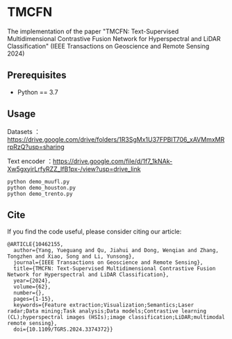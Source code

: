 # TMCFN
The implementation of the paper "TMCFN: Text-Supervised Multidimensional Contrastive Fusion Network for Hyperspectral and LiDAR Classification" (IEEE Transactions on Geoscience and Remote Sensing 2024)

## Prerequisites

* Python == 3.7

## Usage
Datasets ：https://drive.google.com/drive/folders/1R3SgMx1U37FPBIT706_xAVMmxMRrpRzQ?usp=sharing

Text encoder ：https://drive.google.com/file/d/1f7_1kNAk-Xw5gxyirLrfyRZZ_IfB1px-/view?usp=drive_link

```
python demo_muufl.py
python demo_houston.py
python demo_trento.py
```

## Cite
If you find the code useful, please consider citing our article:

```
@ARTICLE{10462155,
  author={Yang, Yueguang and Qu, Jiahui and Dong, Wenqian and Zhang, Tongzhen and Xiao, Song and Li, Yunsong},
  journal={IEEE Transactions on Geoscience and Remote Sensing}, 
  title={TMCFN: Text-Supervised Multidimensional Contrastive Fusion Network for Hyperspectral and LiDAR Classification}, 
  year={2024},
  volume={62},
  number={},
  pages={1-15},
  keywords={Feature extraction;Visualization;Semantics;Laser radar;Data mining;Task analysis;Data models;Contrastive learning (CL);hyperspectral images (HSIs);image classification;LiDAR;multimodal remote sensing},
  doi={10.1109/TGRS.2024.3374372}}
```

